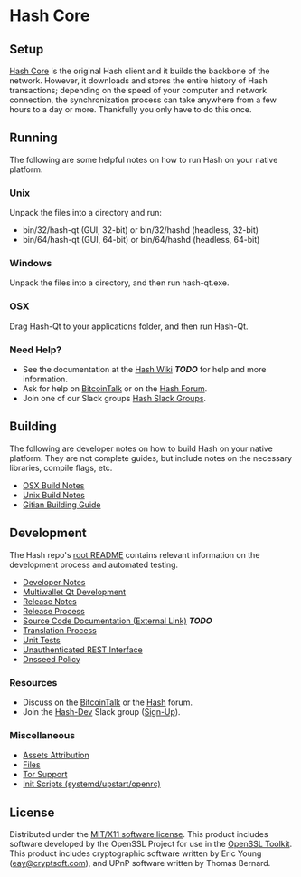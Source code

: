 Hash Core
=====================

Setup
---------------------
[Hash Core](http://hash.com/wallet) is the original Hash client and it builds the backbone of the network. However, it downloads and stores the entire history of Hash transactions; depending on the speed of your computer and network connection, the synchronization process can take anywhere from a few hours to a day or more. Thankfully you only have to do this once.

Running
---------------------
The following are some helpful notes on how to run Hash on your native platform.

### Unix

Unpack the files into a directory and run:

- bin/32/hash-qt (GUI, 32-bit) or bin/32/hashd (headless, 32-bit)
- bin/64/hash-qt (GUI, 64-bit) or bin/64/hashd (headless, 64-bit)

### Windows

Unpack the files into a directory, and then run hash-qt.exe.

### OSX

Drag Hash-Qt to your applications folder, and then run Hash-Qt.

### Need Help?

* See the documentation at the [Hash Wiki](https://en.bitcoin.it/wiki/Main_Page) ***TODO***
for help and more information.
* Ask for help on [BitcoinTalk](https://bitcointalk.org/index.php?topic=1262920.0) or on the [Hash Forum](http://forum.hash.com/).
* Join one of our Slack groups [Hash Slack Groups](https://hash.com/slack-logins/).

Building
---------------------
The following are developer notes on how to build Hash on your native platform. They are not complete guides, but include notes on the necessary libraries, compile flags, etc.

- [OSX Build Notes](build-osx.md)
- [Unix Build Notes](build-unix.md)
- [Gitian Building Guide](gitian-building.md)

Development
---------------------
The Hash repo's [root README](https://github.com/Hash-Project/Hash/blob/master/README.md) contains relevant information on the development process and automated testing.

- [Developer Notes](developer-notes.md)
- [Multiwallet Qt Development](multiwallet-qt.md)
- [Release Notes](release-notes.md)
- [Release Process](release-process.md)
- [Source Code Documentation (External Link)](https://dev.visucore.com/bitcoin/doxygen/) ***TODO***
- [Translation Process](translation_process.md)
- [Unit Tests](unit-tests.md)
- [Unauthenticated REST Interface](REST-interface.md)
- [Dnsseed Policy](dnsseed-policy.md)

### Resources

* Discuss on the [BitcoinTalk](https://bitcointalk.org/index.php?topic=1262920.0) or the [Hash](http://forum.hash.com/) forum.
* Join the [Hash-Dev](https://hash-dev.slack.com/) Slack group ([Sign-Up](https://hash-dev.herokuapp.com/)).

### Miscellaneous
- [Assets Attribution](assets-attribution.md)
- [Files](files.md)
- [Tor Support](tor.md)
- [Init Scripts (systemd/upstart/openrc)](init.md)

License
---------------------
Distributed under the [MIT/X11 software license](http://www.opensource.org/licenses/mit-license.php).
This product includes software developed by the OpenSSL Project for use in the [OpenSSL Toolkit](https://www.openssl.org/). This product includes
cryptographic software written by Eric Young ([eay@cryptsoft.com](mailto:eay@cryptsoft.com)), and UPnP software written by Thomas Bernard.
